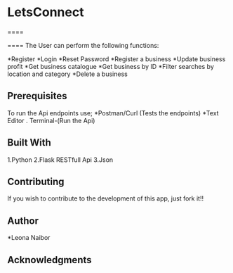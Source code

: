 # LetsConnect

====
<!-- attach screenshot -->
====
The User can perform the following functions:

*Register
*Login
*Reset Password
*Register a business
*Update business profit
*Get business catalogue
*Get business by ID
*Filter searches by location and category
*Delete a business

Prerequisites
---
To run the Api endpoints use;
*Postman/Curl (Tests the endpoints)
*Text Editor .
Terminal-(Run the Api)

Built With
---
1.Python
2.Flask RESTfull Api
3.Json


Contributing
---
If you wish to contribute to the development of this app, just fork it!!

Author
---
*Leona Naibor

Acknowledgments 
----

